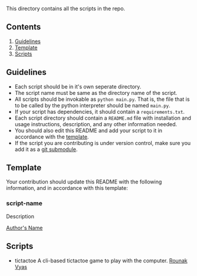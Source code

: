 This directory contains all the scripts in the repo. 

## Contents
1. [Guidelines](#guidelines)
2. [Template](#template)
3. [Scripts](#script)

## Guidelines
-  Each script should be in it's own seperate directory.
- The script name must be same as the directory name of the script.
-  All scripts should be invokable as `python main.py`. That is, the file that is to be called by the python interpreter should be named `main.py`.
- If your script has dependencies, it should contain a `requirements.txt`.
- Each script directory should contain a `README.md` file with installation and usage instructions, description, and any other information needed.
- You should also edit this README and add your script to it in accordance with the [template](#template).
- If the script you are contributing is under version control, make sure you add it as a [git submodule](https://git-scm.com/book/en/v2/Git-Tools-Submodules).

## Template
Your contribution should update this README with the following information, and in accordance with this template:

### script-name
Description

[Author's Name](#)

## Scripts
<!-- scriptsstart -->
-	tictactoe
	A cli-based tictactoe game to play with the computer.
	[Rounak Vyas](http://www.github.com/itsron717)
<!-- scriptsstop -->
